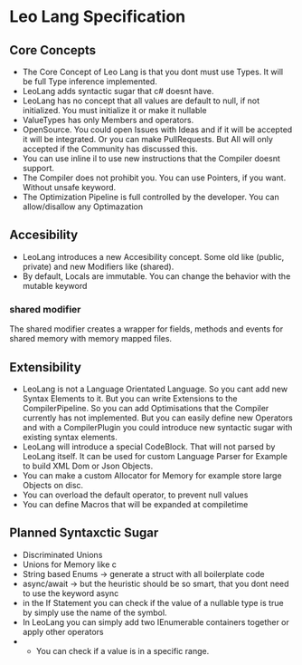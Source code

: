 # Leo Lang Specification #

## Core Concepts ##
- The Core Concept of Leo Lang is that you dont must use Types. It will be full Type inference implemented.
- LeoLang adds syntactic sugar that c# doesnt have.
- LeoLang has no concept that all values are default to null, if not initialized. You must initialize it or make it nullable
- ValueTypes has only Members and operators.
- OpenSource. You could open Issues with Ideas and if it will be accepted it will be integrated. Or you can make PullRequests. But All will only accepted if the Community has discussed this.
- You can use inline il to use new instructions that the Compiler doesnt support.
- The Compiler does not prohibit you. You can use Pointers, if you want. Without unsafe keyword. 
- The Optimization Pipeline is full controlled by the developer. You can allow/disallow any Optimazation

## Accesibility ##
- LeoLang introduces a new Accesibility concept. Some old like (public, private) and new Modifiers like (shared).
- By default, Locals are immutable. You can change the behavior with the mutable keyword

### shared modifier ###
The shared modifier creates a wrapper for fields, methods and events for shared memory with memory mapped files.

## Extensibility ##
- LeoLang is not a Language Orientated Language. So you cant add new Syntax Elements to it. But you can write Extensions to the CompilerPipeline. So you can add Optimisations that the Compiler currently has not implemented.
But you can easily define new Operators and with a CompilerPlugin you could introduce new syntactic sugar with existing syntax elements.
- LeoLang will introduce a special CodeBlock. That will not parsed by LeoLang itself. It can be used for custom Language Parser for Example to build XML Dom or Json Objects.
- You can make a custom Allocator for Memory for example store large Objects on disc.
- You can overload the default operator, to prevent null values
- You can define Macros that will be expanded at compiletime

## Planned Syntaxctic Sugar ##
- Discriminated Unions
- Unions for Memory like c
- String based Enums -> generate a struct with all boilerplate code
- async/await -> but the heuristic should be so smart, that you dont need to use the keyword async
- in the If Statement you can check if the value of a nullable type is true by simply use the name of the symbol. 
- In LeoLang you can simply add two IEnumerable containers together or apply other operators
- - You can check if a value is in a specific range.
  